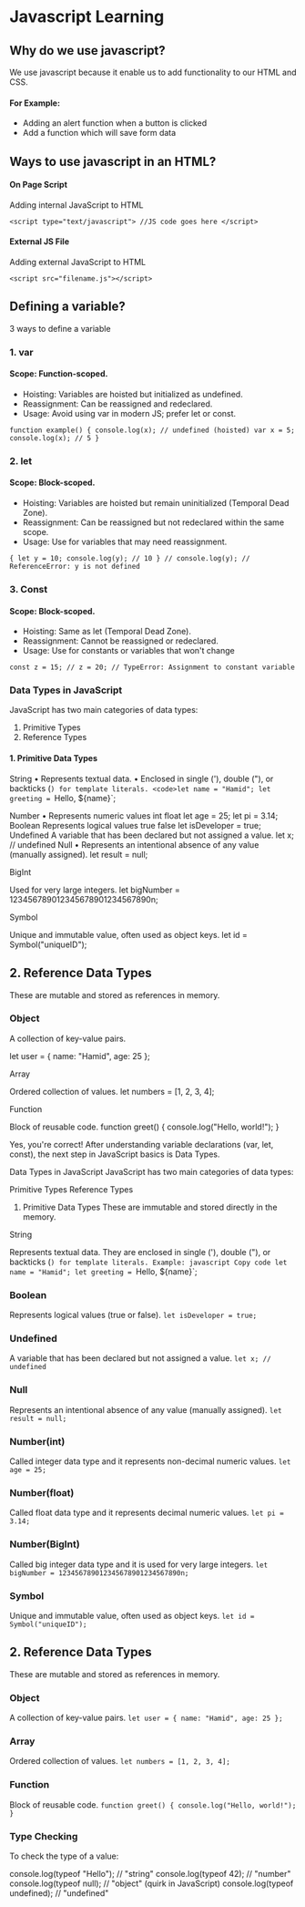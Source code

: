 # Javascript Learning

## Why do we use javascript?

We use javascript because it enable us to add functionality to our HTML and CSS.

#### For Example:
- Adding an alert function when a button is clicked
- Add a function which will save form data

## Ways to use javascript in an HTML?

#### On Page Script
Adding internal JavaScript to HTML 
 
 
`<script type="text/javascript"> //JS code goes here </script>`

#### External JS File
Adding external JavaScript to HTML
 
 
`<script src="filename.js"></script>`

## Defining a variable?
3 ways to define a variable

### 1. var
#### Scope: Function-scoped.
- Hoisting: Variables are hoisted but initialized as undefined.
- Reassignment: Can be reassigned and redeclared.
- Usage: Avoid using var in modern JS; prefer let or const. 
 
`function example() {
   console.log(x); // undefined (hoisted)
   var x = 5;
   console.log(x); // 5
 }`

### 2. let
#### Scope: Block-scoped.
- Hoisting: Variables are hoisted but remain uninitialized (Temporal Dead Zone).
- Reassignment: Can be reassigned but not redeclared within the same scope.
- Usage: Use for variables that may need reassignment. 
 
`{
   let y = 10;
   console.log(y); // 10
 }
 // console.log(y); // ReferenceError: y is not defined`

### 3. Const
#### Scope: Block-scoped.
- Hoisting: Same as let (Temporal Dead Zone).
- Reassignment: Cannot be reassigned or redeclared.
- Usage: Use for constants or variables that won't change
 
`const z = 15;
 // z = 20; // TypeError: Assignment to constant variable`

### Data Types in JavaScript
JavaScript has two main categories of data types:
1. Primitive Types
2. Reference Types

#### 1. Primitive Data Types
String
    • Represents textual data.
    • Enclosed in single ('), double ("), or backticks (`) for template literals.
<code>let name = "Hamid";
 let greeting = `Hello, ${name}`;</code>

Number
    • Represents numeric values
int
float
let age = 25;
let pi = 3.14;
Boolean 
Represents logical values 
true
false
let isDeveloper = true;
Undefined 
A variable that has been declared but not assigned a value. 
let x; // undefined
Null
    • Represents an intentional absence of any value (manually assigned).
let result = null;

BigInt

Used for very large integers.
let bigNumber = 123456789012345678901234567890n;

Symbol

Unique and immutable value, often used as object keys.
let id = Symbol("uniqueID");

## 2. Reference Data Types
These are mutable and stored as references in memory.

### Object
A collection of key-value pairs.

let user = { name: "Hamid", age: 25 };

Array

Ordered collection of values.
let numbers = [1, 2, 3, 4];

Function

Block of reusable code.
function greet() {
  console.log("Hello, world!");
}


Yes, you're correct! After understanding variable declarations (var, let, const), the next step in JavaScript basics is Data Types.

Data Types in JavaScript
JavaScript has two main categories of data types:

Primitive Types
Reference Types
1. Primitive Data Types
These are immutable and stored directly in the memory.

String

Represents textual data.
They are enclosed in single ('), double ("), or backticks (`) for template literals.
Example:
javascript
Copy code
let name = "Hamid";
let greeting = `Hello, ${name}`;

### Boolean
Represents logical values (true or false).
`let isDeveloper = true;`

### Undefined
A variable that has been declared but not assigned a value.
`let x; // undefined`

### Null
Represents an intentional absence of any value (manually assigned).
`let result = null;`

### Number(int)
Called integer data type and it represents non-decimal numeric values.
`let age = 25;`

### Number(float)
Called float data type and it represents decimal numeric values.
`let pi = 3.14;`

### Number(BigInt)
Called big integer data type and it is used for very large integers.
`let bigNumber = 123456789012345678901234567890n;`

### Symbol
Unique and immutable value, often used as object keys.
`let id = Symbol("uniqueID");`

## 2. Reference Data Types
These are mutable and stored as references in memory.

### Object
A collection of key-value pairs. 
`let user = { name: "Hamid", age: 25 };`

### Array
Ordered collection of values. 
`let numbers = [1, 2, 3, 4];`

### Function
Block of reusable code. 
`function greet() {
   console.log("Hello, world!");
 }`

### Type Checking
To check the type of a value:

console.log(typeof "Hello"); // "string"
console.log(typeof 42); // "number"
console.log(typeof null); // "object" (quirk in JavaScript)
console.log(typeof undefined); // "undefined"


